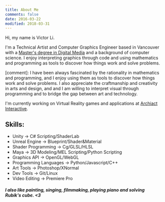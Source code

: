 ```yaml
---
title: About Me
comments: false
date: 2016-03-22
modified: 2018-03-31
---
```


Hi, my name is Victor Li.

I'm a Technical Artist and Computer Graphics Engineer based in Vancouver with a [Master's degree in Digital Media](http://thecdm.ca/) and a background of computer science. I enjoy interpreting graphics through code and using mathematics and programming as tools to discover how things work and solve problems.

[comment]: I have been always fascinated by the rationality in mathematics and programming, and I enjoy using them as tools to discover how things work and solve problems. I also appreciate the craftmanship and creativity in arts and design, and and I am willing to interpret visual through programming and to bridge the gap between art and technology.

I'm currently working on Virtual Reality games and applications at [Archiact Interactive](http://archiactinteractive.com).

## Skills:

* Unity -> C# Scripting/ShaderLab
* Unreal Engine -> Blueprint/Shader&Material
* Shader Programming -> Cg/GLSL/HLSL
* Maya -> 3D Modeling/MEL Scripting/Python Scripting
* Graphics API -> OpenGL/WebGL
* Programming Languages -> Python/Javascript/C++
* Art Tools -> Photoshop/XNormal
* Dev Tools -> Git/Linux
* Video Editing -> Premiere Pro


##### I also like painting, singing, filmmaking, playing piano and solving Rubik's cube. <3
